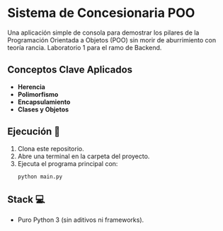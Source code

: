 # Sistema de Concesionaria POO

Una aplicación simple de consola para demostrar los pilares de la Programación Orientada a Objetos (POO) sin morir de aburrimiento con teoría rancia. Laboratorio 1 para el ramo de Backend.

## Conceptos Clave Aplicados 

*   **Herencia** 
*   **Polimorfismo** 
*   **Encapsulamiento** 
*   **Clases y Objetos** 

## Ejecución 🚀

1.  Clona este repositorio.
2.  Abre una terminal en la carpeta del proyecto.
3.  Ejecuta el programa principal con:
    ```bash
    python main.py
    ```

## Stack 💻

*   Puro Python 3  (sin aditivos ni frameworks).
